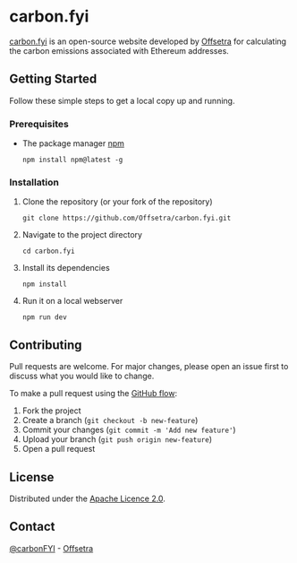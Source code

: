 # carbon.fyi

[carbon.fyi](https://carbon.fyi/) is an open-source website developed by
[Offsetra](https://offsetra.com/) for calculating the carbon emissions
associated with Ethereum addresses.

## Getting Started

Follow these simple steps to get a local copy up and running.

### Prerequisites

- The package manager [npm](https://www.npmjs.com/)

      npm install npm@latest -g

### Installation

1. Clone the repository (or your fork of the repository)

       git clone https://github.com/Offsetra/carbon.fyi.git

2. Navigate to the project directory

       cd carbon.fyi

3. Install its dependencies

       npm install

4. Run it on a local webserver

       npm run dev

## Contributing

Pull requests are welcome. For major changes, please open an issue first to
discuss what you would like to change.

To make a pull request using the
[GitHub flow](https://guides.github.com/introduction/flow/):

1. Fork the project
2. Create a branch (`git checkout -b new-feature`)
3. Commit your changes (`git commit -m 'Add new feature'`)
4. Upload your branch (`git push origin new-feature`)
5. Open a pull request

## License

Distributed under the
[Apache Licence 2.0](http://www.apache.org/licenses/LICENSE-2.0).

## Contact

[@carbonFYI](https://twitter.com/carbonFYI) - [Offsetra](https://offsetra.com/)
